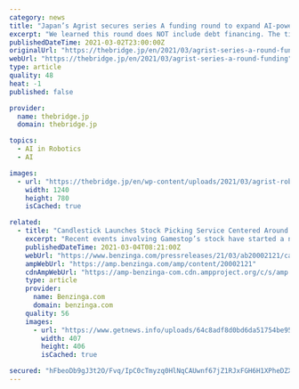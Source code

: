 ```yaml
---
category: news
title: "Japan’s Agrist secures series A funding round to expand AI-powered harvesting robot"
excerpt: "We learned this round does NOT include debt financing. The title was adjusted while the affected part was deleted. Japanese AgriTecch startup Agrist, based out of"
publishedDateTime: 2021-03-02T23:00:00Z
originalUrl: "https://thebridge.jp/en/2021/03/agrist-series-a-round-funding"
webUrl: "https://thebridge.jp/en/2021/03/agrist-series-a-round-funding"
type: article
quality: 48
heat: -1
published: false

provider:
  name: thebridge.jp
  domain: thebridge.jp

topics:
  - AI in Robotics
  - AI

images:
  - url: "https://thebridge.jp/en/wp-content/uploads/2021/03/agrist-robot-camera-green-pepper-detection.jpg"
    width: 1240
    height: 780
    isCached: true

related:
  - title: "Candlestick Launches Stock Picking Service Centered Around Top Performing AI"
    excerpt: "Recent events involving Gamestop’s stock have started a national conversation about unfair differences in power between institutional and retail investors. Candlestick,"
    publishedDateTime: 2021-03-04T08:21:00Z
    webUrl: "https://www.benzinga.com/pressreleases/21/03/ab20002121/candlestick-launches-stock-picking-service-centered-around-top-performing-ai"
    ampWebUrl: "https://amp.benzinga.com/amp/content/20002121"
    cdnAmpWebUrl: "https://amp-benzinga-com.cdn.ampproject.org/c/s/amp.benzinga.com/amp/content/20002121"
    type: article
    provider:
      name: Benzinga.com
      domain: benzinga.com
    quality: 56
    images:
      - url: "https://www.getnews.info/uploads/64c8adf8d0bd6da51754be95d18cc5b7.png"
        width: 407
        height: 406
        isCached: true

secured: "hFbeoDb9gJ3t2O/Fvq/IpC0cTmyzq0HlNqCAUwnf67jZ1RJxFGH6H1XPheDZXR+ZliR/HNbI/w9xmPKmdzpf03Bi/Gpk21eSICtp2hAlJsp47AdJ5V1Mf+Kh/HfnoOBwpjOpC/cwzT2ZcP5BmOhhP5PaJpRLISVvX005bwGJNBAaGpZ3wg9LryMrxgA7oVfRVXQgv79L/C15Ihr0z2zMeCk4S8denh5eSICreQ7DEzJ5RLwR2hVgb1x65oAhwfvBKd65pXjOva/1qpXtCsR/7FlBSPgmshcVdmur20iknLOJtRB9SdoxUzq6XnYkuaLz6YdVHunaZ0nGaJkdY/BOwjST83y0sZRg+nUS+eBCyvk=;2fZh7ofUSqd04bWdPsFvrg=="
---
```


